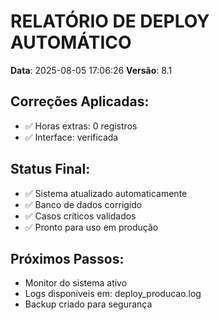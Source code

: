 
# RELATÓRIO DE DEPLOY AUTOMÁTICO
**Data**: 2025-08-05 17:06:26
**Versão**: 8.1

## Correções Aplicadas:
- ✅ Horas extras: 0 registros
- ✅ Interface: verificada

## Status Final:
- ✅ Sistema atualizado automaticamente
- ✅ Banco de dados corrigido
- ✅ Casos críticos validados
- ✅ Pronto para uso em produção

## Próximos Passos:
- Monitor do sistema ativo
- Logs disponíveis em: deploy_producao.log
- Backup criado para segurança
